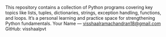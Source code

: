 This repository contains a collection of Python programs covering key topics like lists, tuples, dictionaries, strings, exception handling, functions, and loops. It’s a personal learning and practice space for strengthening Python fundamentals.
Your Name — visshaalramachandran18@gmail.com
GitHub: visshaalpvt
